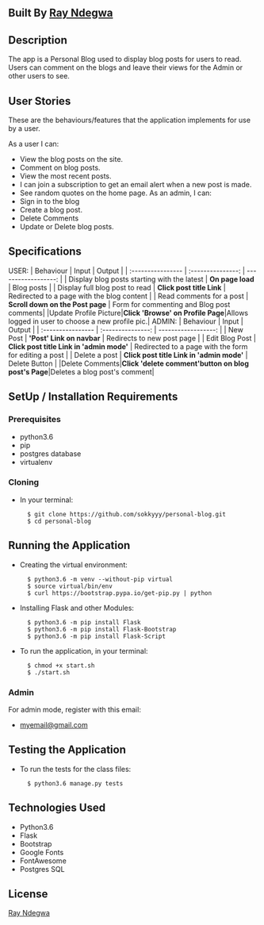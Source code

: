 ## Built By [Ray Ndegwa](https://github.com/sokkyyy/)

## Description
The app is a Personal Blog used to display blog posts for users to read. Users can comment on the blogs and leave their views for the Admin or other users to see.

## User Stories
These are the behaviours/features that the application implements for use by a user.

As a user I can:
* View the blog posts on the site.
* Comment on blog posts.
* View the most recent posts.
* I can join a subscription to get an email alert when a new post is made.
* See random quotes on the home page.
As an admin, I can:
* Sign in to the blog
* Create a blog post.
* Delete Comments
* Update or Delete blog posts.

## Specifications
USER:
| Behaviour | Input | Output |
| :---------------- | :---------------: | ------------------: |
| Display blog posts starting with the latest | **On page load** | Blog posts |
| Display full blog post to read | **Click post title Link** | Redirected to a page with the blog content |
| Read comments for a post | **Scroll down on the Post page** | Form for commenting and Blog post comments|
|Update Profile Picture|**Click 'Browse' on Profile Page**|Allows logged in user to choose a new profile pic.|
ADMIN:
| Behaviour | Input | Output |
| :---------------- | :---------------: | ------------------: |
| New Post | **'Post' Link on navbar** | Redirects to new post page |
| Edit Blog Post | **Click post title Link in 'admin mode'** | Redirected to a page with the form for editing a post |
| Delete a post | **Click post title Link in 'admin mode'** | Delete Button |
|Delete Comments|**Click 'delete comment'button on blog post's Page**|Deletes a blog post's comment|


## SetUp / Installation Requirements
### Prerequisites
* python3.6
* pip
* postgres database
* virtualenv

### Cloning
* In your terminal:
        
        $ git clone https://github.com/sokkyyy/personal-blog.git
        $ cd personal-blog

## Running the Application
* Creating the virtual environment:

        $ python3.6 -m venv --without-pip virtual
        $ source virtual/bin/env
        $ curl https://bootstrap.pypa.io/get-pip.py | python 

* Installing Flask and other Modules:

        $ python3.6 -m pip install Flask
        $ python3.6 -m pip install Flask-Bootstrap
        $ python3.6 -m pip install Flask-Script

* To run the application, in your terminal:

        $ chmod +x start.sh
        $ ./start.sh

### Admin 
For admin mode, register with this email:
* myemail@gmail.com


## Testing the Application
* To run the tests for the class files:

        $ python3.6 manage.py tests

## Technologies Used
* Python3.6
* Flask
* Bootstrap
* Google Fonts
* FontAwesome
* Postgres SQL

## License
[Ray Ndegwa](https://github.com/sokkyyy/)